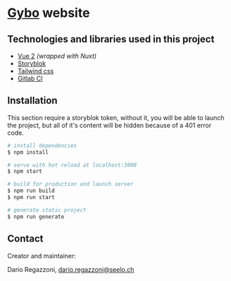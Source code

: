 # [Gybo](https://gybo.ch) website

## Technologies and libraries used in this project
- [Vue 2](https://vuejs.org/) _(wrapped with Nuxt)_
- [Storyblok](https://www.storyblok.com/)
- [Tailwind css](https://tailwindcss.com/)
- [Gitlab CI](https://docs.gitlab.com/ee/ci/)

## Installation
This section require a storyblok token, without it, you will be able to launch the project,
but all of it's content will be hidden because of a 401 error code.


```bash
# install dependencies
$ npm install

# serve with hot reload at localhost:3000
$ npm start

# build for production and launch server
$ npm run build
$ npm run start

# generate static project
$ npm run generate
```

## Contact
Creator and maintainer:

Dario Regazzoni, [dario.regazzoni@seelo.ch]()
